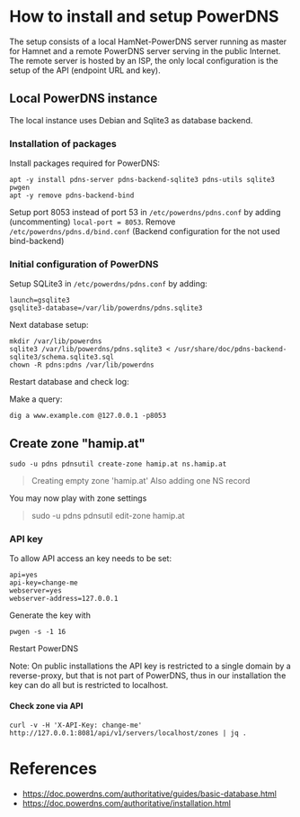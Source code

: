 # How to install and setup PowerDNS

The setup consists of a local HamNet-PowerDNS server running as master for Hamnet and a remote PowerDNS server serving
in the public Internet.
The remote server is hosted by an ISP, the only local configuration is the setup of the API (endpoint URL and key).

## Local PowerDNS instance

The local instance uses Debian and Sqlite3 as database backend.

### Installation of packages

Install packages required for PowerDNS:

    apt -y install pdns-server pdns-backend-sqlite3 pdns-utils sqlite3 pwgen 
    apt -y remove pdns-backend-bind

Setup port 8053 instead of port 53 in `/etc/powerdns/pdns.conf` by adding (uncommenting) `local-port = 8053`.
Remove `/etc/powerdns/pdns.d/bind.conf` (Backend configuration for the not used bind-backend)

### Initial configuration of PowerDNS

Setup SQLite3 in `/etc/powerdns/pdns.conf` by adding: 

    launch=gsqlite3 
    gsqlite3-database=/var/lib/powerdns/pdns.sqlite3

Next database setup:

    mkdir /var/lib/powerdns
    sqlite3 /var/lib/powerdns/pdns.sqlite3 < /usr/share/doc/pdns-backend-sqlite3/schema.sqlite3.sql
    chown -R pdns:pdns /var/lib/powerdns

Restart database and check log:

Make a query:

    dig a www.example.com @127.0.0.1 -p8053 

## Create zone "hamip.at"

    sudo -u pdns pdnsutil create-zone hamip.at ns.hamip.at

> Creating empty zone 'hamip.at'
> Also adding one NS record

You may now play with zone settings
> sudo -u pdns pdnsutil edit-zone hamip.at

### API key
To allow API access an key needs to be set:

    api=yes
    api-key=change-me
    webserver=yes
    webserver-address=127.0.0.1

Generate the key with 

    pwgen -s -1 16

Restart PowerDNS

Note: On public installations the API key is restricted to a single domain by a reverse-proxy, but
that is not part of PowerDNS, thus in our installation the key can do all but is restricted to localhost.

#### Check zone via API

    curl -v -H 'X-API-Key: change-me' http://127.0.0.1:8081/api/v1/servers/localhost/zones | jq .


# References
* https://doc.powerdns.com/authoritative/guides/basic-database.html
* https://doc.powerdns.com/authoritative/installation.html
